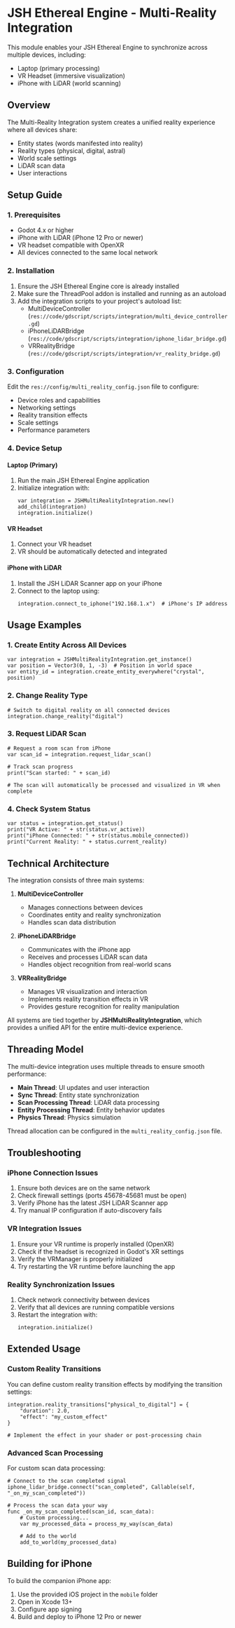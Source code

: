 # JSH Ethereal Engine - Multi-Reality Integration

This module enables your JSH Ethereal Engine to synchronize across multiple devices, including:
- Laptop (primary processing)
- VR Headset (immersive visualization)
- iPhone with LiDAR (world scanning)

## Overview

The Multi-Reality Integration system creates a unified reality experience where all devices share:
- Entity states (words manifested into reality)
- Reality types (physical, digital, astral)
- World scale settings
- LiDAR scan data
- User interactions

## Setup Guide

### 1. Prerequisites

- Godot 4.x or higher
- iPhone with LiDAR (iPhone 12 Pro or newer)
- VR headset compatible with OpenXR
- All devices connected to the same local network

### 2. Installation

1. Ensure the JSH Ethereal Engine core is already installed
2. Make sure the ThreadPool addon is installed and running as an autoload
3. Add the integration scripts to your project's autoload list:
   - MultiDeviceController (`res://code/gdscript/scripts/integration/multi_device_controller.gd`)
   - iPhoneLiDARBridge (`res://code/gdscript/scripts/integration/iphone_lidar_bridge.gd`)
   - VRRealityBridge (`res://code/gdscript/scripts/integration/vr_reality_bridge.gd`)

### 3. Configuration

Edit the `res://config/multi_reality_config.json` file to configure:
- Device roles and capabilities
- Networking settings
- Reality transition effects
- Scale settings
- Performance parameters

### 4. Device Setup

#### Laptop (Primary)
1. Run the main JSH Ethereal Engine application
2. Initialize integration with:
   ```gdscript
   var integration = JSHMultiRealityIntegration.new()
   add_child(integration)
   integration.initialize()
   ```

#### VR Headset
1. Connect your VR headset
2. VR should be automatically detected and integrated

#### iPhone with LiDAR
1. Install the JSH LiDAR Scanner app on your iPhone
2. Connect to the laptop using:
   ```gdscript
   integration.connect_to_iphone("192.168.1.x")  # iPhone's IP address
   ```

## Usage Examples

### 1. Create Entity Across All Devices

```gdscript
var integration = JSHMultiRealityIntegration.get_instance()
var position = Vector3(0, 1, -3)  # Position in world space
var entity_id = integration.create_entity_everywhere("crystal", position)
```

### 2. Change Reality Type

```gdscript
# Switch to digital reality on all connected devices
integration.change_reality("digital")
```

### 3. Request LiDAR Scan

```gdscript
# Request a room scan from iPhone
var scan_id = integration.request_lidar_scan()

# Track scan progress
print("Scan started: " + scan_id)

# The scan will automatically be processed and visualized in VR when complete
```

### 4. Check System Status

```gdscript
var status = integration.get_status()
print("VR Active: " + str(status.vr_active))
print("iPhone Connected: " + str(status.mobile_connected))
print("Current Reality: " + status.current_reality)
```

## Technical Architecture

The integration consists of three main systems:

1. **MultiDeviceController**
   - Manages connections between devices
   - Coordinates entity and reality synchronization
   - Handles scan data distribution

2. **iPhoneLiDARBridge**
   - Communicates with the iPhone app
   - Receives and processes LiDAR scan data
   - Handles object recognition from real-world scans

3. **VRRealityBridge**
   - Manages VR visualization and interaction
   - Implements reality transition effects in VR
   - Provides gesture recognition for reality manipulation

All systems are tied together by **JSHMultiRealityIntegration**, which provides a unified API for the entire multi-device experience.

## Threading Model

The multi-device integration uses multiple threads to ensure smooth performance:

- **Main Thread**: UI updates and user interaction
- **Sync Thread**: Entity state synchronization
- **Scan Processing Thread**: LiDAR data processing
- **Entity Processing Thread**: Entity behavior updates
- **Physics Thread**: Physics simulation

Thread allocation can be configured in the `multi_reality_config.json` file.

## Troubleshooting

### iPhone Connection Issues

1. Ensure both devices are on the same network
2. Check firewall settings (ports 45678-45681 must be open)
3. Verify iPhone has the latest JSH LiDAR Scanner app
4. Try manual IP configuration if auto-discovery fails

### VR Integration Issues

1. Ensure your VR runtime is properly installed (OpenXR)
2. Check if the headset is recognized in Godot's XR settings
3. Verify the VRManager is properly initialized
4. Try restarting the VR runtime before launching the app

### Reality Synchronization Issues

1. Check network connectivity between devices
2. Verify that all devices are running compatible versions
3. Restart the integration with:
   ```gdscript
   integration.initialize()
   ```

## Extended Usage

### Custom Reality Transitions

You can define custom reality transition effects by modifying the transition settings:

```gdscript
integration.reality_transitions["physical_to_digital"] = {
    "duration": 2.0,
    "effect": "my_custom_effect"
}

# Implement the effect in your shader or post-processing chain
```

### Advanced Scan Processing

For custom scan data processing:

```gdscript
# Connect to the scan completed signal
iphone_lidar_bridge.connect("scan_completed", Callable(self, "_on_my_scan_completed"))

# Process the scan data your way
func _on_my_scan_completed(scan_id, scan_data):
    # Custom processing...
    var my_processed_data = process_my_way(scan_data)
    
    # Add to the world
    add_to_world(my_processed_data)
```

## Building for iPhone

To build the companion iPhone app:

1. Use the provided iOS project in the `mobile` folder
2. Open in Xcode 13+
3. Configure app signing
4. Build and deploy to iPhone 12 Pro or newer